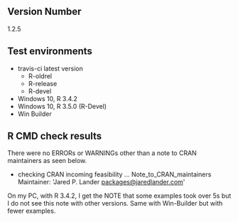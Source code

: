 ## Version Number
1.2.5

## Test environments
- travis-ci latest version
    - R-oldrel
    - R-release
    - R-devel
- Windows 10, R 3.4.2
- Windows 10, R 3.5.0 (R-Devel)
- Win Builder

## R CMD check results
There were no ERRORs or WARNINGs other than a note to CRAN maintainers as seen below.

* checking CRAN incoming feasibility ... Note_to_CRAN_maintainers
Maintainer: 'Jared P. Lander <packages@jaredlander.com>'

On my PC, with R 3.4.2, I get the NOTE that some examples took over 5s but I do not see this note with other versions. Same with Win-Builder but with fewer examples.
